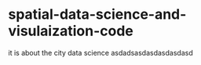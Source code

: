 # spatial-data-science-and-visulaization-code
it is about the city data science
asdadsasdasdasdasdasd
